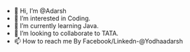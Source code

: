 - 👋 Hi, I’m @Adarsh
- 👀 I’m interested in Coding.
- 🌱 I’m currently learning Java.
- 💞️ I’m looking to collaborate to TATA.
- 📫 How to reach me By Facebook/Linkedn-@Yodhaadarsh

<!---
Yodhaadarsh/Yodhaadarsh is a ✨ special ✨ repository because its `README.md` (this file) appears on your GitHub profile.
You can click the Preview link to take a look at your changes.
--->
